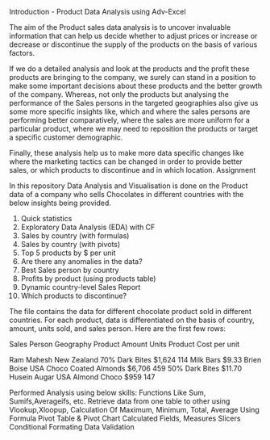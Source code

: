 Introduction - Product Data Analysis using Adv-Excel

The aim of the Product sales data analysis is to uncover invaluable information that can help us decide whether to adjust prices or increase or decrease or discontinue the supply of the products on the basis of various factors.

If we do a detailed analysis and look at the products and the profit these products are bringing to the company, we surely can stand in a position to make some important decisions about these products and the better growth of the company. 
Whereas, not only the products but analysing the performance of the Sales persons in the targeted geographies also give us some more specific insights like, which and where the sales persons are performing better comparatively, where the sales are more uniform for a particular product, where we may need to reposition the products or target a specific customer demographic.

Finally, these analysis help us to make more data specific changes like where the marketing tactics can be changed in order to provide better sales, or which products to discontinue and in which location.
Assignment

In this repository Data Analysis and Visualisation is done on the Product data of a company who sells Chocolates in different countries with the below insights being provided. 
1.	Quick statistics
2.	Exploratory Data Analysis (EDA) with CF
3.	Sales by country (with formulas)
4.	Sales by country (with pivots)
5.	Top 5 products by $ per unit
6.	Are there any anomalies in the data?
7.	Best Sales person by country
8.	Profits by product (using products table)
9.	Dynamic country-level Sales Report
10.	Which products to discontinue?

The file contains the data for different chocolate product sold in different countries. For each product, data is differentiated on the basis of country, amount, units sold, and sales person. Here are the first few rows:

Sales Person	    Geography	    Product	              Amount	    Units                                                     Product	        Cost per unit

Ram Mahesh      	New Zealand 	70% Dark Bites	      $1,624 	    114                                                       Milk Bars	      $9.33
Brien Boise 	    USA           Choco Coated Almonds	$6,706 	    459                                                       50% Dark Bites	$11.70                          
Husein Augar     	USA	          Almond Choco	        $959 	      147

Performed Analysis using below skills:
Functions Like Sum, Sumifs,Averageifs, etc.
Retrieve data from one table to other using Vlookup,Xloopup,
Calculation Of Maximum, Minimum, Total, Average Using Formula
Pivot Table & Pivot Chart
Calculated Fields, Measures
Slicers
Conditional Formating
Data Validation
